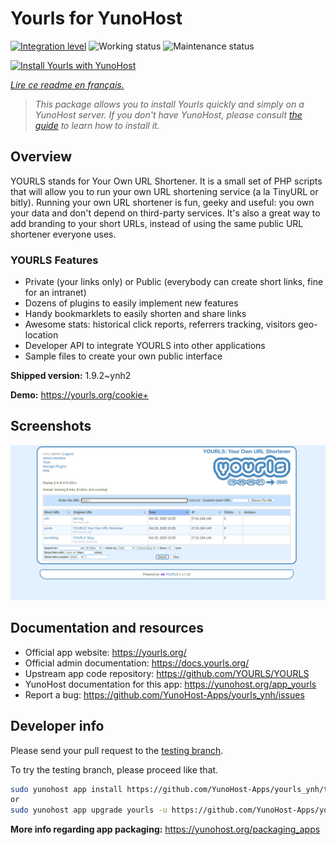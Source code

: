 <!--
N.B.: This README was automatically generated by https://github.com/YunoHost/apps/tree/master/tools/README-generator
It shall NOT be edited by hand.
-->

# Yourls for YunoHost

[![Integration level](https://dash.yunohost.org/integration/yourls.svg)](https://dash.yunohost.org/appci/app/yourls) ![Working status](https://ci-apps.yunohost.org/ci/badges/yourls.status.svg) ![Maintenance status](https://ci-apps.yunohost.org/ci/badges/yourls.maintain.svg)

[![Install Yourls with YunoHost](https://install-app.yunohost.org/install-with-yunohost.svg)](https://install-app.yunohost.org/?app=yourls)

*[Lire ce readme en français.](./README_fr.md)*

> *This package allows you to install Yourls quickly and simply on a YunoHost server.
If you don't have YunoHost, please consult [the guide](https://yunohost.org/#/install) to learn how to install it.*

## Overview

YOURLS stands for Your Own URL Shortener. It is a small set of PHP scripts that will allow you to run your own URL shortening service (a la TinyURL or bitly).
Running your own URL shortener is fun, geeky and useful: you own your data and don't depend on third-party services. It's also a great way to add branding to your short URLs, instead of using the same public URL shortener everyone uses.

### YOURLS Features

- Private (your links only) or Public (everybody can create short links, fine for an intranet)
- Dozens of plugins to easily implement new features
- Handy bookmarklets to easily shorten and share links
- Awesome stats: historical click reports, referrers tracking, visitors geo-location
- Developer API to integrate YOURLS into other applications
- Sample files to create your own public interface


**Shipped version:** 1.9.2~ynh2

**Demo:** https://yourls.org/cookie+

## Screenshots

![Screenshot of Yourls](./doc/screenshots/p4.png)

## Documentation and resources

* Official app website: <https://yourls.org/>
* Official admin documentation: <https://docs.yourls.org/>
* Upstream app code repository: <https://github.com/YOURLS/YOURLS>
* YunoHost documentation for this app: <https://yunohost.org/app_yourls>
* Report a bug: <https://github.com/YunoHost-Apps/yourls_ynh/issues>

## Developer info

Please send your pull request to the [testing branch](https://github.com/YunoHost-Apps/yourls_ynh/tree/testing).

To try the testing branch, please proceed like that.

``` bash
sudo yunohost app install https://github.com/YunoHost-Apps/yourls_ynh/tree/testing --debug
or
sudo yunohost app upgrade yourls -u https://github.com/YunoHost-Apps/yourls_ynh/tree/testing --debug
```

**More info regarding app packaging:** <https://yunohost.org/packaging_apps>
